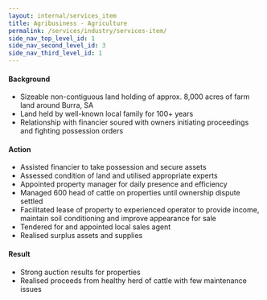 ```yaml
---
layout: internal/services_item
title: Agribusiness - Agriculture
permalink: /services/industry/services-item/
side_nav_top_level_id: 1
side_nav_second_level_id: 3
side_nav_third_level_id: 1
---
```


<!--- This child document initializes the page in Jekyll. -->

#### Background

- Sizeable non-contiguous land holding of approx. 8,000 acres of farm land around   Burra, SA
- Land held by well-known local family for 100+ years
- Relationship with financier soured with owners initiating proceedings and fighting   possession orders

#### Action

- Assisted financier to take possession and secure assets
- Assessed condition of land and utilised appropriate experts
- Appointed property manager for daily presence and efficiency
- Managed 600 head of cattle on properties until ownership dispute settled
- Facilitated lease of property to experienced operator to provide income, maintain  soil conditioning and improve appearance for sale
- Tendered for and appointed local sales agent
- Realised surplus assets and supplies

#### Result

- Strong auction results for properties
- Realised proceeds from healthy herd of cattle with few maintenance issues
